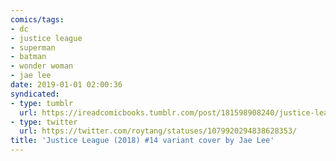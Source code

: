 ```yaml
---
comics/tags:
- dc
- justice league
- superman
- batman
- wonder woman
- jae lee
date: 2019-01-01 02:00:36
syndicated:
- type: tumblr
  url: https://ireadcomicbooks.tumblr.com/post/181598908240/justice-league-2018-14-variant-cover-by-jae-lee
- type: twitter
  url: https://twitter.com/roytang/statuses/1079920294838628353/
title: 'Justice League (2018) #14 variant cover by Jae Lee'
---
```


